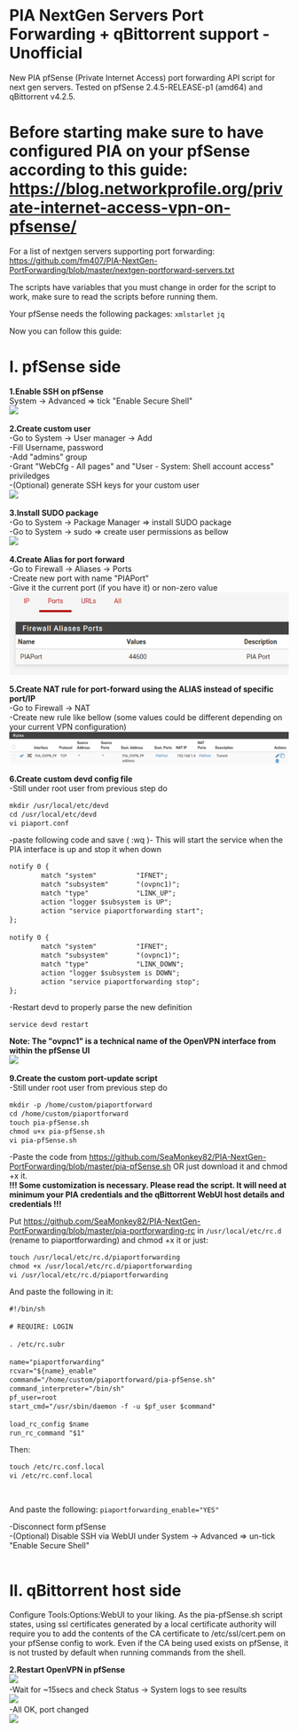 # PIA NextGen Servers Port Forwarding + qBittorrent support - Unofficial
New PIA pfSense (Private Internet Access) port forwarding API script for next gen servers. Tested on pfSense 2.4.5-RELEASE-p1 (amd64) and qBittorrent v4.2.5.

# **Before starting make sure to have configured PIA on your pfSense according to this guide: https://blog.networkprofile.org/private-internet-access-vpn-on-pfsense/**

For a list of nextgen servers supporting port forwarding: https://github.com/fm407/PIA-NextGen-PortForwarding/blob/master/nextgen-portforward-servers.txt 

The scripts have variables that you must change in order for the script to work, make sure to read the scripts before running them.

Your pfSense needs the following packages: `xmlstarlet` `jq`

Now you can follow this guide:

# **I. pfSense side**

**1.Enable SSH on pfSense**</br>
System -> Advanced => tick "Enable Secure Shell"</br>
<img src="imgs/ssh.png">

**2.Create custom user**</br>
-Go to System -> User manager -> Add</br>
-Fill Username, password</br>
-Add "admins" group</br>
-Grant "WebCfg - All pages" and "User - System: Shell account access" priviledges</br>
-(Optional) generate SSH keys for your custom user</br>
<img src="imgs/custom-user.png"></br>

**3.Install SUDO package**</br>
-Go to System -> Package Manager => install SUDO package</br>
-Go to System -> sudo => create user permissions as bellow</br>
<img src="imgs/sudo.png"></br>

**4.Create Alias for port forward**</br>
-Go to Firewall -> Aliases -> Ports</br>
-Create new port with name "PIAPort"</br>
-Give it the current port (if you have it) or non-zero value</br>
<img src="imgs/port-alias.png"></br>

**5.Create NAT rule for port-forward using the ALIAS instead of specific port/IP**</br>
-Go to Firewall -> NAT</br>
-Create new rule like bellow (some values could be different depending on your current VPN configuration)</br>
<img src="imgs/pia-nat.png"></br>

**6.Create custom devd config file**</br>
-Still under root user from previous step do</br>
```
mkdir /usr/local/etc/devd
cd /usr/local/etc/devd
vi piaport.conf
```
-paste following code and save ( :wq )- This will start the service when the PIA interface is up and stop it when down</br>

```
notify 0 {
        match "system"          "IFNET";
        match "subsystem"       "(ovpnc1)";
        match "type"            "LINK_UP";
        action "logger $subsystem is UP";
        action "service piaportforwarding start";
};

notify 0 {
        match "system"          "IFNET";
        match "subsystem"       "(ovpnc1)";
        match "type"            "LINK_DOWN";
        action "logger $subsystem is DOWN";
        action "service piaportforwarding stop";
};
```
-Restart devd to properly parse the new definition
```
service devd restart
```
**Note: The "ovpnc1" is a technical name of the OpenVPN interface from within the pfSense UI**</br>
<img src="imgs/pia-iface.png"></br>

**9.Create the custom port-update script**</br>
-Still under root user from previous step do</br>

```
mkdir -p /home/custom/piaportforward
cd /home/custom/piaportforward
touch pia-pfSense.sh
chmod u+x pia-pfSense.sh
vi pia-pfSense.sh
```
-Paste the code from https://github.com/SeaMonkey82/PIA-NextGen-PortForwarding/blob/master/pia-pfSense.sh OR just download it and chmod +x it.</br>
**!!! Some customization is necessary. Please read the script. It will need at minimum your PIA credentials and the qBittorrent WebUI host details and credentials !!!**</br>

Put https://github.com/SeaMonkey82/PIA-NextGen-PortForwarding/blob/master/pia-portforwarding-rc in `/usr/local/etc/rc.d` (rename to piaportforwarding) and chmod +x it or just:</br>

```
touch /usr/local/etc/rc.d/piaportforwarding
chmod +x /usr/local/etc/rc.d/piaportforwarding
vi /usr/local/etc/rc.d/piaportforwarding
```

And paste the following in it:</br>

```
#!/bin/sh

# REQUIRE: LOGIN

. /etc/rc.subr

name="piaportforwarding"
rcvar="${name}_enable"
command="/home/custom/piaportforward/pia-pfSense.sh"
command_interpreter="/bin/sh"
pf_user=root
start_cmd="/usr/sbin/daemon -f -u $pf_user $command"

load_rc_config $name
run_rc_command "$1"
```
Then:</br>

```
touch /etc/rc.conf.local
vi /etc/rc.conf.local
```
</br>

And paste the following: `piaportforwarding_enable="YES"`

-Disconnect form pfSense</br>
-(Optional) Disable SSH via WebUI under System -> Advanced => un-tick "Enable Secure Shell"</br>
</br>

# **II. qBittorrent host side**</br>
Configure Tools:Options:WebUI to your liking.  As the pia-pfSense.sh script states, using ssl certificates
generated by a local certificate authority will require you to add the contents of the CA certificate to
/etc/ssl/cert.pem on your pfSense config to work.  Even if the CA being used exists on pfSense, it is not
trusted by default when running commands from the shell.

**2.Restart OpenVPN in pfSense**</br>
<img src="imgs/pia-restart.png"></br>
-Wait for ~15secs and check Status -> System logs to see results</br>
<img src="imgs/pia-status.png"></br>
-All OK, port changed</br>
<img src="imgs/pia-success.png"></br>
